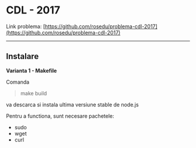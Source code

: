 **CDL - 2017**
==============
Link problema: [https://github.com/rosedu/problema-cdl-2017](https://github.com/rosedu/problema-cdl-2017)

----------
## Instalare ##


**Varianta 1 - Makefile**

Comanda
>make build

va descarca si instala ultima versiune stable de node.js

Pentru a functiona, sunt necesare pachetele:

 - sudo
 - wget
 - curl
